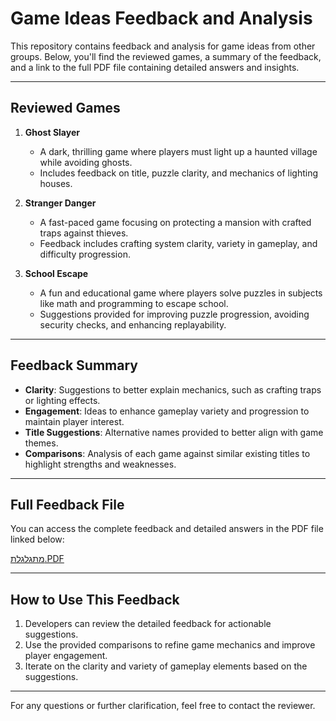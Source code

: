 # Game Ideas Feedback and Analysis

This repository contains feedback and analysis for game ideas from other groups. Below, you'll find the reviewed games, a summary of the feedback, and a link to the full PDF file containing detailed answers and insights.

---

## Reviewed Games

1. **Ghost Slayer**
   - A dark, thrilling game where players must light up a haunted village while avoiding ghosts.
   - Includes feedback on title, puzzle clarity, and mechanics of lighting houses.

2. **Stranger Danger**
   - A fast-paced game focusing on protecting a mansion with crafted traps against thieves.
   - Feedback includes crafting system clarity, variety in gameplay, and difficulty progression.

3. **School Escape**
   - A fun and educational game where players solve puzzles in subjects like math and programming to escape school.
   - Suggestions provided for improving puzzle progression, avoiding security checks, and enhancing replayability.

---

## Feedback Summary

- **Clarity**: Suggestions to better explain mechanics, such as crafting traps or lighting effects.
- **Engagement**: Ideas to enhance gameplay variety and progression to maintain player interest.
- **Title Suggestions**: Alternative names provided to better align with game themes.
- **Comparisons**: Analysis of each game against similar existing titles to highlight strengths and weaknesses.

---

## Full Feedback File

You can access the complete feedback and detailed answers in the PDF file linked below:

[מתגלגלת.PDF](./מתגלגלת.PDF)

---

## How to Use This Feedback

1. Developers can review the detailed feedback for actionable suggestions.
2. Use the provided comparisons to refine game mechanics and improve player engagement.
3. Iterate on the clarity and variety of gameplay elements based on the suggestions.

---

For any questions or further clarification, feel free to contact the reviewer.

